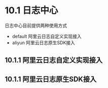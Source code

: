 # 10.1 日志中心

日志中心目前提供两种使用方式
- default 阿里云日志自定义实现接入
- aliyun 阿里云日志原生SDK接入

## 10.1.1 阿里云日志自定义实现接入


## 10.1.1 阿里云日志原生SDK接入


